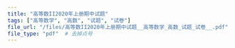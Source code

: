 ```yaml
---
title: "高等数II2020年上册期中试题"
tags: ["高等数学", "高数", "试题", "试卷"]
file_url: "/files/高等数II2020年上册期中试题__高等数学_高数_试题_试卷__.pdf"
file_type: "pdf"  # 去掉点号
---
```




<!-- 文件类型: .pdf -->
<!-- 文件图标: 📄 -->
